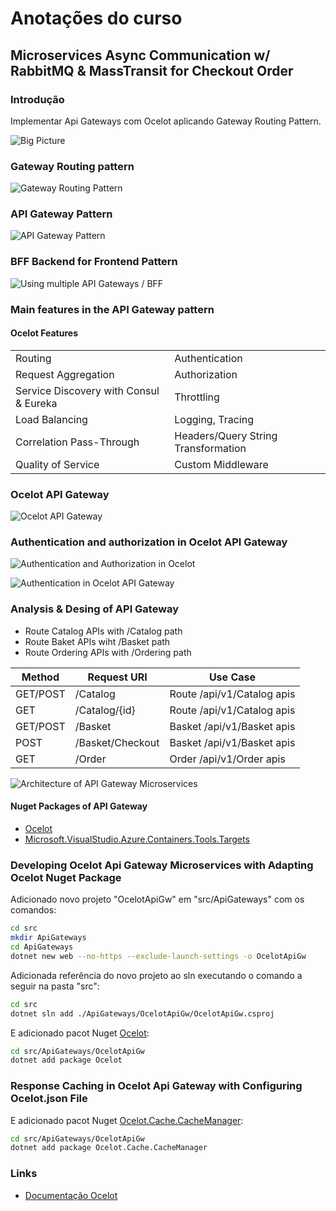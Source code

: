 # Anotações do curso

## Microservices Async Communication w/ RabbitMQ & MassTransit for Checkout Order

### Introdução

Implementar Api Gateways com Ocelot aplicando Gateway Routing Pattern.

![Big Picture](images/big-picture.png)

### Gateway Routing pattern

![Gateway Routing Pattern](images/gateway-routing-pattern.png)

### API Gateway Pattern

![API Gateway Pattern](images/api-gateway-pattern.png)  

### BFF Backend for Frontend Pattern

![Using multiple API Gateways / BFF](images/api-gateway-pattern.png)

### Main features in the API Gateway pattern

#### Ocelot Features

|                                        |                                     |
|----------------------------------------|-------------------------------------|
| Routing                                | Authentication                      |
| Request Aggregation                    | Authorization                       |
| Service Discovery with Consul & Eureka | Throttling                          |
| Load Balancing                         | Logging, Tracing                    |
| Correlation Pass-Through               | Headers/Query String Transformation |
| Quality of Service                     | Custom Middleware                   |

### Ocelot API Gateway

![Ocelot API Gateway](images/ocelot-api-gateway.png)

### Authentication and authorization in Ocelot API Gateway

![Authentication and Authorization in Ocelot](images/authentication-and-authorization-in-ocelot.png)

![Authentication in Ocelot API Gateway](images/authentication-in-ocelot-api-gateway.png)

### Analysis & Desing of API Gateway

- Route Catalog APIs with /Catalog path
- Route Baket APIs wiht /Basket path
- Route Ordering APIs with /Ordering path

| Method   | Request URI      | Use Case                     |
|----------|------------------|------------------------------|
| GET/POST | /Catalog         | Route   /api/v1/Catalog apis |
| GET      | /Catalog/{id}    | Route   /api/v1/Catalog apis |
| GET/POST | /Basket          | Basket  /api/v1/Basket apis  |
| POST     | /Basket/Checkout | Basket  /api/v1/Basket apis  |
| GET      | /Order           | Order   /api/v1/Order apis   |

![Architecture of API Gateway Microservices](images/architecture-of-api-gateway-microservices.png)

#### Nuget Packages of API Gateway

- [Ocelot](https://www.nuget.org/packages/Ocelot/)
- [Microsoft.VisualStudio.Azure.Containers.Tools.Targets](https://www.nuget.org/packages/Microsoft.VisualStudio.Azure.Containers.Tools.Targets)

### Developing Ocelot Api Gateway Microservices with Adapting Ocelot Nuget Package

Adicionado novo projeto "OcelotApiGw" em "src/ApiGateways" com os comandos:

```bash
cd src
mkdir ApiGateways
cd ApiGateways
dotnet new web --no-https --exclude-launch-settings -o OcelotApiGw
```

Adicionada referência do novo projeto ao sln executando o comando a seguir na pasta "src":

```bash
cd src
dotnet sln add ./ApiGateways/OcelotApiGw/OcelotApiGw.csproj
```

E adicionado pacot Nuget [Ocelot](https://www.nuget.org/packages/Ocelot/):

```bash
cd src/ApiGateways/OcelotApiGw
dotnet add package Ocelot
```

### Response Caching in Ocelot Api Gateway with Configuring Ocelot.json File

E adicionado pacot Nuget [Ocelot.Cache.CacheManager](https://www.nuget.org/packages/Ocelot.Cache.CacheManager/):

```bash
cd src/ApiGateways/OcelotApiGw
dotnet add package Ocelot.Cache.CacheManager
```

### Links

- [Documentação Ocelot](https://ocelot.readthedocs.io/en/latest/introduction/gettingstarted.html)